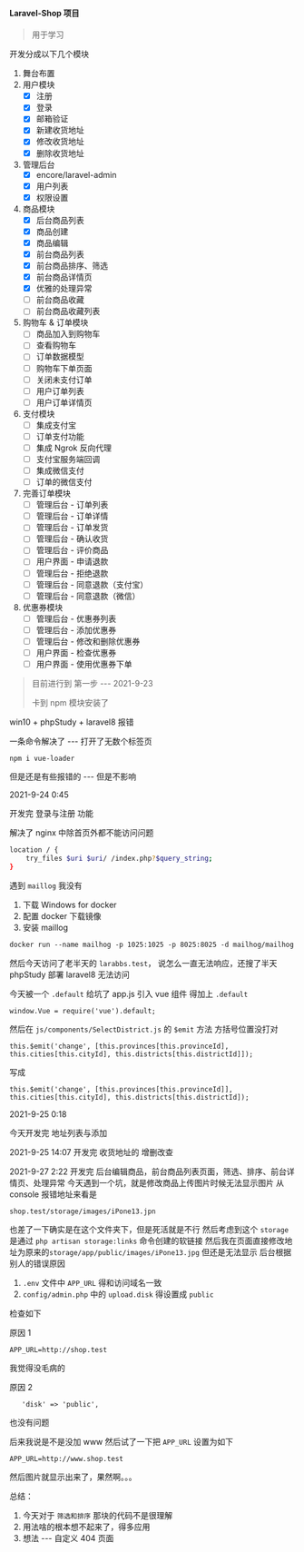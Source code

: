#### Laravel-Shop 项目
> 用于学习

开发分成以下几个模块
1. 舞台布置
2. 用户模块
   - [x] 注册
   - [x] 登录
   - [x] 邮箱验证
   - [x] 新建收货地址
   - [x] 修改收货地址
   - [x] 删除收货地址
3. 管理后台
   - [x] encore/laravel-admin
   - [x] 用户列表
   - [x] 权限设置
4. 商品模块
   - [x] 后台商品列表
   - [x] 商品创建
   - [x] 商品编辑
   - [x] 前台商品列表
   - [x] 前台商品排序、筛选
   - [x] 前台商品详情页
   - [x] 优雅的处理异常
   - [ ] 前台商品收藏
   - [ ] 前台商品收藏列表
5. 购物车 & 订单模块
   - [ ] 商品加入到购物车
   - [ ] 查看购物车
   - [ ] 订单数据模型
   - [ ] 购物车下单页面
   - [ ] 关闭未支付订单
   - [ ] 用户订单列表
   - [ ] 用户订单详情页
6. 支付模块
    - [ ] 集成支付宝
    - [ ] 订单支付功能
    - [ ] 集成 Ngrok 反向代理
    - [ ] 支付宝服务端回调
    - [ ] 集成微信支付
    - [ ] 订单的微信支付
7. 完善订单模块
    - [ ] 管理后台 - 订单列表
    - [ ] 管理后台 - 订单详情
    - [ ] 管理后台 - 订单发货
    - [ ] 管理后台 - 确认收货
    - [ ] 管理后台 - 评价商品
    - [ ] 用户界面 - 申请退款
    - [ ] 管理后台 - 拒绝退款
    - [ ] 管理后台 - 同意退款（支付宝）
    - [ ] 管理后台 - 同意退款（微信）
8. 优惠券模块
   - [ ] 管理后台 - 优惠券列表
   - [ ] 管理后台 - 添加优惠券
   - [ ] 管理后台 - 修改和删除优惠券
   - [ ] 用户界面 - 检查优惠券
   - [ ] 用户界面 - 使用优惠券下单

> 目前进行到 第一步 --- 2021-9-23
>  
> 卡到 npm 模块安装了


win10 + phpStudy + laravel8 报错


一条命令解决了 --- 打开了无数个标签页
```
npm i vue-loader
```
但是还是有些报错的 --- 但是不影响

2021-9-24 0:45

开发完 登录与注册 功能

解决了 nginx 中除首页外都不能访问问题
```bash
location / {
    try_files $uri $uri/ /index.php?$query_string;
}
```

遇到 `maillog` 我没有
1. 下载 Windows for docker
2. 配置 docker 下载镜像
3. 安装 maillog
```dockerfile
docker run --name mailhog -p 1025:1025 -p 8025:8025 -d mailhog/mailhog
```

然后今天访问了老半天的 `larabbs.test`， 说怎么一直无法响应，还搜了半天 phpStudy 部署 laravel8 无法访问

今天被一个 `.default` 给坑了
app.js 引入 vue 组件 得加上 `.default`
```
window.Vue = require('vue').default;
```

然后在 `js/components/SelectDistrict.js` 的 `$emit` 方法 方括号位置没打对
```
this.$emit('change', [this.provinces[this.provinceId], this.cities[this.cityId], this.districts[this.districtId]]);
```
写成
```
this.$emit('change', [this.provinces[this.provinceId]], this.cities[this.cityId], this.districts[this.districtId]);
```

2021-9-25 0:18

今天开发完 地址列表与添加

2021-9-25
14:07
开发完 收货地址的 增删改查

2021-9-27 2:22
开发完 后台编辑商品，前台商品列表页面，筛选、排序、前台详情页、处理异常
今天遇到一个坑，就是修改商品上传图片时候无法显示图片
从 console 报错地址来看是
```
shop.test/storage/images/iPone13.jpn
```
也差了一下确实是在这个文件夹下，但是死活就是不行
然后考虑到这个 `storage` 是通过 `php artisan storage:links` 命令创建的软链接
然后我在页面直接修改地址为原来的`storage/app/public/images/iPone13.jpg` 但还是无法显示
后台根据别人的错误原因
1. `.env` 文件中 `APP_URL` 得和访问域名一致
2. `config/admin.php` 中的 `upload.disk` 得设置成 `public`

检查如下

原因 1
```
APP_URL=http://shop.test
```
我觉得没毛病的

原因 2
```
   'disk' => 'public',
```
也没有问题

后来我说是不是没加 www
然后试了一下把 `APP_URL` 设置为如下
```
APP_URL=http://www.shop.test
```
然后图片就显示出来了，果然啊。。。

总结：
1. 今天对于 `筛选和排序` 那块的代码不是很理解
2. 用法啥的根本想不起来了，得多应用
3. 想法 --- 自定义 404 页面

